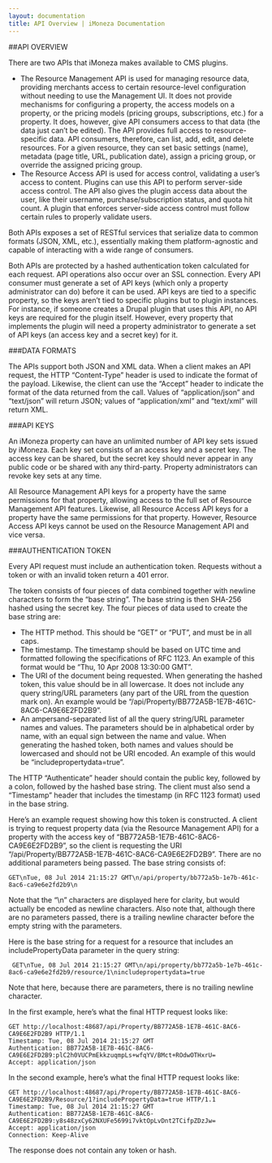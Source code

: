 ```yaml
---
layout: documentation
title: API Overview | iMoneza Documentation
---
```

##API OVERVIEW

There are two APIs that iMoneza makes available to CMS plugins.  

* The Resource Management API is used for managing resource data, providing merchants access to certain resource-level configuration without needing to use the Management UI. It does not provide mechanisms for configuring a property, the access models on a property, or the pricing models (pricing groups, subscriptions, etc.) for a property. It does, however, give API consumers access to that data (the data just can’t be edited). The API provides full access to resource-specific data. API consumers, therefore, can list, add, edit, and delete resources. For a given resource, they can set basic settings (name), metadata (page title, URL, publication date), assign a pricing group, or override the assigned pricing group.   
* The Resource Access API is used for access control, validating a user’s access to content. Plugins can use this API to perform server-side access control. The API also gives the plugin access data about the user, like their username, purchase/subscription status, and quota hit count. A plugin that enforces server-side access control must follow certain rules to properly validate users.  
  
Both APIs exposes a set of RESTful services that serialize data to common formats (JSON, XML, etc.), essentially making them platform-agnostic and capable of interacting with a wide range of consumers.

Both APIs are protected by a hashed authentication token calculated for each request. API operations also occur over an SSL connection. Every API consumer must generate a set of API keys (which only a property administrator can do) before it can be used. API keys are tied to a specific property, so the keys aren’t tied to specific plugins but to plugin instances. For instance, if someone creates a Drupal plugin that uses this API, no API keys are required for the plugin itself. However, every property that implements the plugin will need a property administrator to generate a set of API keys (an access key and a secret key) for it.  

###DATA FORMATS

The APIs support both JSON and XML data. When a client makes an API request, the HTTP “Content-Type” header is used to indicate the format of the payload. Likewise, the client can use the “Accept” header to indicate the format of the data returned from the call. Values of “application/json” and “text/json” will return JSON; values of “application/xml” and “text/xml” will return XML.

###API KEYS

An iMoneza property can have an unlimited number of API key sets issued by iMoneza. Each key set consists of an access key and a secret key. The access key can be shared, but the secret key should never appear in any public code or be shared with any third-party. Property administrators can revoke key sets at any time.

All Resource Management API keys for a property have the same permissions for that property, allowing access to the full set of Resource Management API features. Likewise, all Resource Access API keys for a property have the same permissions for that property. However, Resource Access API keys cannot be used on the Resource Management API and vice versa.

###AUTHENTICATION TOKEN

Every API request must include an authentication token. Requests without a token or with an invalid token return a 401 error.

The token consists of four pieces of data combined together with newline characters to form the “base string”. The base string is then SHA-256 hashed using the secret key. The four pieces of data used to create the base string are:  

* The HTTP method. This should be “GET” or “PUT”, and must be in all caps.  
* The timestamp. The timestamp should be based on UTC time and formatted following the specifications of RFC 1123. An example of this format would be “Thu, 10 Apr 2008 13:30:00 GMT”.  
* The URI of the document being requested. When generating the hashed token, this value should be in all lowercase. It does not include any query string/URL parameters (any part of the URL from the question mark on). An example would be “/api/Property/BB772A5B-1E7B-461C-8AC6-CA9E6E2FD2B9”.  
* An ampersand-separated list of all the query string/URL parameter names and values. The parameters should be in alphabetical order by name, with an equal sign between the name and value. When generating the hashed token, both names and values should be lowercased and should not be URI encoded. An example of this would be “includepropertydata=true”.  

The HTTP “Authenticate” header should contain the public key, followed by a colon, followed by the hashed base string. The client must also send a “Timestamp” header that includes the timestamp (in RFC 1123 format) used in the base string.

Here’s an example request showing how this token is constructed. A client is trying to request property data (via the Resource Management API) for a property with the access key of “BB772A5B-1E7B-461C-8AC6-CA9E6E2FD2B9”, so the client is requesting the URI “/api/Property/BB772A5B-1E7B-461C-8AC6-CA9E6E2FD2B9”. There are no additional parameters being passed. The base string consists of:   

    GET\nTue, 08 Jul 2014 21:15:27 GMT\n/api/property/bb772a5b-1e7b-461c-8ac6-ca9e6e2fd2b9\n

Note that the “\n” characters are displayed here for clarity, but would actually be encoded as newline characters. Also note that, although there are no parameters passed, there is a trailing newline character before the empty string with the parameters.

Here is the base string for a request for a resource that includes an includePropertyData parameter in the query string:  

     GET\nTue, 08 Jul 2014 21:15:27 GMT\n/api/property/bb772a5b-1e7b-461c-8ac6-ca9e6e2fd2b9/resource/1\nincludepropertydata=true

Note that here, because there are parameters, there is no trailing newline character.

In the first example, here’s what the final HTTP request looks like:

    GET http://localhost:48687/api/Property/BB772A5B-1E7B-461C-8AC6-CA9E6E2FD2B9 HTTP/1.1
    Timestamp: Tue, 08 Jul 2014 21:15:27 GMT
    Authentication: BB772A5B-1E7B-461C-8AC6-CA9E6E2FD2B9:plC2h0VUCPmEkkzuqmpLs+wfqYV/BMct+ROdwOTHxrU=
    Accept: application/json

In the second example, here’s what the final HTTP request looks like:

    GET http://localhost:48687/api/Property/BB772A5B-1E7B-461C-8AC6-CA9E6E2FD2B9/Resource/1?includePropertyData=true HTTP/1.1
    Timestamp: Tue, 08 Jul 2014 21:15:27 GMT
    Authentication: BB772A5B-1E7B-461C-8AC6-CA9E6E2FD2B9:y8s48zxCy62NXUFe5699i7vktOpLvDnt2TCifpZDzJw=  
    Accept: application/json
    Connection: Keep-Alive

The response does not contain any token or hash.

